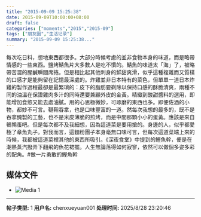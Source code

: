 ```yaml
---
title: "2015-09-09 15:25:38"
date: 2015-09-09T10:00:00+08:00
draft: false
categories: ["moments","2015","2015-09"]
tags: ["朋友圈","生活记录"]
summary: "2015-09-09 15:25:38..."
---
```


每次吃日料，想地東西都很多。大部分時候考慮的並非食物本身的味道，而是略帶情感的一些東西。鹽烤鯖魚片大多數人是吃不慣的。鯖魚的味道太「海」了，被略帶苦澀的腥鹹瞬間席捲。但是相比起其他刺身的鮮甜爽滑，似乎這種複雜而又質樸的口感才是能夠留在記憶最深處的。炸雞並非日本特有的菜色，但單單一道日本炸雞的製作過程最卻是最繁瑣的：皮下的脂肪要剃除以保持口感的酥脆清爽，兩種不同的油溫在保證雞肉多汁的同時還要兼顧外皮的金黃。精緻到酸甜醬料的選用，即能增加食慾又能去處油膩。用的心思極微妙，可琢磨的東西也多。即便佐酒的小物，都妙不可言。韃靼吞拿，也是口味豐富的一道。然每次我想的最多的，既不是吞拿醃製的工藝，也不是米皮薄脆的煎烤，而是中間那顆小小的蛋黃。應該是來自鵪鶉蛋吧。但是每次都不及我細想，因為這道菜是要用搶的。身邊的人，似乎都愛極了章魚丸子。對我而言，這麵粉團子本身毫無口味可言，但每次這道菜端上來的時候，我都被這道菜裡其他的東西所吸引。《深夜食堂》中提到的鰹魚幹，便是在潮熱蒸汽撥弄下翻飛的魚花裙擺。人生無論落得如何寂寥，依然可以做個多姿多彩的配角。#做一片勇敢的鰹魚幹

## 媒体文件

- ![Media 1](/Moments/photos/2015-09-09/201509091525380.jpg)

---

**帖子类型:** 1
**用户名:** chenxueyuan001
**处理时间:** 2025/8/28 23:20:46